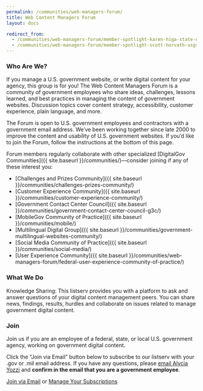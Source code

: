 ```yaml
---
permalink: /communities/web-managers-forum/
title: Web Content Managers Forum
layout: docs

redirect_from:
  - /communities/web-managers-forum/member-spotlight-karen-higa-state-of-hawaii/
  - /communities/web-managers-forum/member-spotlight-scott-horvath-usgs/
---
```


### Who Are We?

If you manage a U.S. government website, or write digital content for your agency, this group is for you! The Web Content Managers Forum is a community of government employees who share ideas, challenges, lessons learned, and best practices in managing the content of government websites. Discussion topics cover content strategy, accessibility, customer experience, plain language, and more.

The Forum is open to U.S. government employees and contractors with a government email address. We’ve been working together since late 2000 to improve the content and usability of U.S. government websites. If you’d like to join the Forum, follow the instructions at the bottom of this page.

Forum members regularly collaborate with other specialized [DigitalGov Communities]({{ site.baseurl }}/communities/)—consider joining if any of these interest you:

  * [Challenges and Prizes Community]({{ site.baseurl }}/communities/challenges-prizes-community/)
  * [Customer Experience Community]({{ site.baseurl }}/communities/customer-experience-community/)
  * [Government Contact Center Council]({{ site.baseurl }}/communities/government-contact-center-council-g3c/)
  * [MobileGov Community of Practice]({{ site.baseurl }}/communities/mobile/)
  * [Multilingual Digital Group]({{ site.baseurl }}/communities/government-multilingual-websites-community/)
  * [Social Media Community of Practice]({{ site.baseurl }}/communities/social-media/)
  * [User Experience Community]({{ site.baseurl }}/communities/web-managers-forum/federal-user-experience-community-of-practice/)

### What We Do

Knowledge Sharing: This listserv provides you with a platform to ask and answer questions of your digital content management peers. You can share news, findings, results, hurdles and collaborate on issues related to manage government digital content.

### Join

Join us if you are an employee of a federal, state, or local U.S. government agency, working on government digital content.

Click the “Join via Email” button below to subscribe to our listserv with your .gov or .mil email address. If you have any questions, please [email Alycia Yozzi](mailto:alycia.piazza@gsa.gov) and **confirm in the email that you are a government employee**.

<a class="button" href="mailto:alycia.piazza@gsa.gov?Subject=Web Content Managers Community question">Join via Email</a> or <a class="button" href="{{ site.baseurl }}/communities/manage-your-listserv-subscription/">Manage Your Subscriptions</a>

